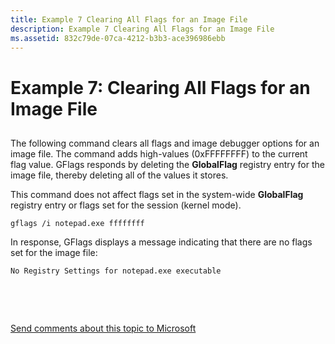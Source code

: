 ```yaml
---
title: Example 7 Clearing All Flags for an Image File
description: Example 7 Clearing All Flags for an Image File
ms.assetid: 832c79de-07ca-4212-b3b3-ace396986ebb
---
```


# Example 7: Clearing All Flags for an Image File


## <span id="ddk_example_7___clearing_all_flags_for_an_image_file_dtools"></span><span id="DDK_EXAMPLE_7___CLEARING_ALL_FLAGS_FOR_AN_IMAGE_FILE_DTOOLS"></span>


The following command clears all flags and image debugger options for an image file. The command adds high-values (0xFFFFFFFF) to the current flag value. GFlags responds by deleting the **GlobalFlag** registry entry for the image file, thereby deleting all of the values it stores.

This command does not affect flags set in the system-wide **GlobalFlag** registry entry or flags set for the session (kernel mode).

```
gflags /i notepad.exe ffffffff 
```

In response, GFlags displays a message indicating that there are no flags set for the image file:

```
No Registry Settings for notepad.exe executable 
```

 

 

[Send comments about this topic to Microsoft](mailto:wsddocfb@microsoft.com?subject=Documentation%20feedback%20[debugger\debugger]:%20Example%207:%20%20Clearing%20All%20Flags%20for%20an%20Image%20File%20%20RELEASE:%20%285/15/2017%29&body=%0A%0APRIVACY%20STATEMENT%0A%0AWe%20use%20your%20feedback%20to%20improve%20the%20documentation.%20We%20don't%20use%20your%20email%20address%20for%20any%20other%20purpose,%20and%20we'll%20remove%20your%20email%20address%20from%20our%20system%20after%20the%20issue%20that%20you're%20reporting%20is%20fixed.%20While%20we're%20working%20to%20fix%20this%20issue,%20we%20might%20send%20you%20an%20email%20message%20to%20ask%20for%20more%20info.%20Later,%20we%20might%20also%20send%20you%20an%20email%20message%20to%20let%20you%20know%20that%20we've%20addressed%20your%20feedback.%0A%0AFor%20more%20info%20about%20Microsoft's%20privacy%20policy,%20see%20http://privacy.microsoft.com/default.aspx. "Send comments about this topic to Microsoft")




